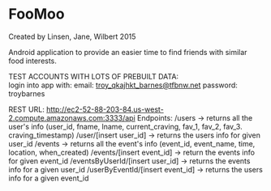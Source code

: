 # FooMoo
Created by Linsen, Jane, Wilbert 2015

Android application to provide an easier time to find friends with similar food interests.

TEST ACCOUNTS WITH LOTS OF PREBUILT DATA: <br>
login into app with:
email: troy_qkajhkt_barnes@tfbnw.net
password: troybarnes

REST URL: http://ec2-52-88-203-84.us-west-2.compute.amazonaws.com:3333/api
Endpoints:
/users -> returns all the user's info (user_id, fname, lname, current_craving, fav_1, fav_2, fav_3. craving_timestamp)
/user/[insert user_id] -> returns the users info for given user_id
/events -> returns all the event's info (event_id, event_name, time, location, when_created)
/events/[insert event_id] -> return the events info for given event_id
/eventsByUserId/[insert user_id] -> returns the events info for a given user_id
/userByEventId/[insert event_id] -> returns the users info for a given event_id
